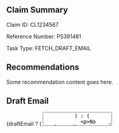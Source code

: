  <div className={styles.container}>
      <div className={styles.leftWindow}>
        <div className={styles.claimSummary}>
          <h2>Claim Summary</h2>
          <p>Claim ID: CL1234567</p>
          <p>Reference Number: PS391481</p>
          <p>Task Type: FETCH_DRAFT_EMAIL</p>
        </div>
        <div className={styles.recommendations}>
          <h2>Recommendations</h2>
          <p>Some recommendation content goes here.</p>
        </div>
      </div>
      <div className={styles.rightWindow}>
        <div className={styles.draftEmail}>
          <h2>Draft Email</h2>
          {draftEmail ? (
            <textarea
              value={draftEmail}
              readOnly
              className={styles.emailBody}
            />
          ) : (
            <p>No draft email yet. Click "Generate Email" to fetch one.</p>
          )}
        </div>
        <div className={styles.llmResponse}>
          <h2>LLM Response</h2>
          <p>Generated responses will appear here.</p>
          <button
            onClick={handleGenerateEmail}
            disabled={loading}
            className={styles.generateButton}
          >
            {loading ? "Generating..." : "Generate Email"}
          </button>
        </div>
      </div>
    </div>
